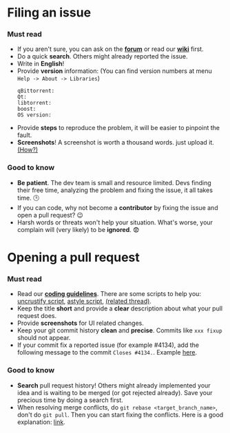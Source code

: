 # Filing an issue

### Must read
* If you aren't sure, you can ask on the [**forum**](http://forum.qbittorrent.org) or read our [**wiki**](https://github.com/qbittorrent/qBittorrent/wiki) first.
* Do a quick **search**. Others might already reported the issue.
* Write in **English**!
* Provide **version** information: (You can find version numbers at menu `Help -> About -> Libraries`)
  ```
  qBittorrent:
  Qt:
  libtorrent:
  boost:
  OS version:
  ```
* Provide **steps** to reproduce the problem, it will be easier to pinpoint the fault.
* **Screenshots**! A screenshot is worth a thousand words. just upload it. [(How?)](https://help.github.com/articles/file-attachments-on-issues-and-pull-requests)

### Good to know
* **Be patient**. The dev team is small and resource limited. Devs finding their free time, analyzing the problem and fixing the issue, it all takes time. :clock3:
* If you can code, why not become a **contributor** by fixing the issue and open a pull request? :wink:
* Harsh words or threats won't help your situation. What's worse, your complain will (very likely) to be **ignored**. :fearful:


# Opening a pull request

### Must read
* Read our [**coding guidelines**](https://github.com/qbittorrent/qBittorrent/blob/master/CODING_GUIDELINES.md). There are some scripts to help you: [uncrustify script](https://raw.githubusercontent.com/qbittorrent/qBittorrent/master/uncrustify.cfg), [astyle script](https://gist.github.com/Chocobo1/539cee860d1eef0acfa6), [(related thread)](https://github.com/qbittorrent/qBittorrent/issues/2192).
* Keep the title **short** and provide a **clear** description about what your pull request does.
* Provide **screenshots** for UI related changes.
* Keep your git commit history **clean** and **precise**. Commits like `xxx fixup` should not appear.
* If your commit fix a reported issue (for example #4134), add the following message to the commit `Closes #4134.`. Example [here](https://github.com/qbittorrent/qBittorrent/commit/a74bac20c4e8de9776bf9bb77fdc7526135d1988).

### Good to know
* **Search** pull request history! Others might already implemented your idea and is waiting to be merged (or got rejected already). Save your precious time by doing a search first.
* When resolving merge conflicts, do `git rebase <target_branch_name>`, don't do `git pull`. Then you can start fixing the conflicts. Here is a good explanation: [link](https://www.atlassian.com/git/tutorials/merging-vs-rebasing).
